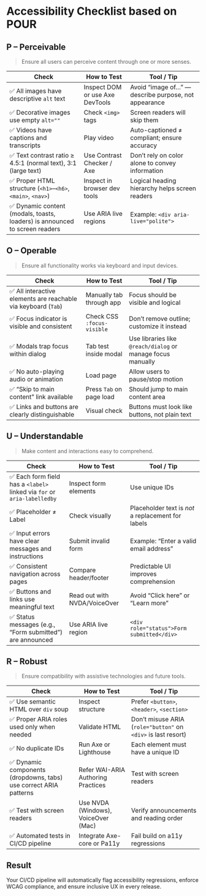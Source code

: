 # Accessibility Checklist based on POUR

## P – Perceivable
> Ensure all users can perceive content through one or more senses.

| Check                                                                      | How to Test                     | Tool / Tip                                           |
| -------------------------------------------------------------------------- | ------------------------------- | ---------------------------------------------------- |
| ✅ All images have descriptive `alt` text                                   | Inspect DOM or use Axe DevTools | Avoid “image of…” — describe purpose, not appearance |
| ✅ Decorative images use empty `alt=""`                                     | Check `<img>` tags              | Screen readers will skip them                        |
| ✅ Videos have captions and transcripts                                     | Play video                      | Auto-captioned ≠ compliant; ensure accuracy          |
| ✅ Text contrast ratio ≥ 4.5:1 (normal text), 3:1 (large text)              | Use Contrast Checker / Axe      | Don’t rely on color alone to convey information      |
| ✅ Proper HTML structure (`<h1>`–`<h6>`, `<main>`, `<nav>`)                 | Inspect in browser dev tools    | Logical heading hierarchy helps screen readers       |
| ✅ Dynamic content (modals, toasts, loaders) is announced to screen readers | Use ARIA live regions           | Example: `<div aria-live="polite">`                  |


## O – Operable
> Ensure all functionality works via keyboard and input devices.

| Check                                                         | How to Test                | Tool / Tip                                                  |
| ------------------------------------------------------------- | -------------------------- | ----------------------------------------------------------- |
| ✅ All interactive elements are reachable via keyboard (`Tab`) | Manually tab through app   | Focus should be visible and logical                         |
| ✅ Focus indicator is visible and consistent                   | Check CSS `:focus-visible` | Don’t remove outline; customize it instead                  |
| ✅ Modals trap focus within dialog                             | Tab test inside modal      | Use libraries like `@reach/dialog` or manage focus manually |
| ✅ No auto-playing audio or animation                          | Load page                  | Allow users to pause/stop motion                            |
| ✅ “Skip to main content” link available                       | Press `Tab` on page load   | Should jump to main content area                            |
| ✅ Links and buttons are clearly distinguishable               | Visual check               | Buttons must look like buttons, not plain text              |

## U – Understandable
> Make content and interactions easy to comprehend.

| Check                                                                   | How to Test                  | Tool / Tip                                         |
| ----------------------------------------------------------------------- | ---------------------------- | -------------------------------------------------- |
| ✅ Each form field has a `<label>` linked via `for` or `aria-labelledby` | Inspect form elements        | Use unique IDs                                     |
| ✅ Placeholder ≠ Label                                                   | Check visually               | Placeholder text is *not* a replacement for labels |
| ✅ Input errors have clear messages and instructions                     | Submit invalid form          | Example: “Enter a valid email address”             |
| ✅ Consistent navigation across pages                                    | Compare header/footer        | Predictable UI improves comprehension              |
| ✅ Buttons and links use meaningful text                                 | Read out with NVDA/VoiceOver | Avoid “Click here” or “Learn more”                 |
| ✅ Status messages (e.g., “Form submitted”) are announced                | Use ARIA live region         | `<div role="status">Form submitted</div>`          |

## R – Robust
> Ensure compatibility with assistive technologies and future tools.

| Check                                                            | How to Test                         | Tool / Tip                                                    |
| ---------------------------------------------------------------- | ----------------------------------- | ------------------------------------------------------------- |
| ✅ Use semantic HTML over `div` soup                              | Inspect structure                   | Prefer `<button>`, `<header>`, `<section>`                    |
| ✅ Proper ARIA roles used only when needed                        | Validate HTML                       | Don’t misuse ARIA (`role="button"` on `<div>` is last resort) |
| ✅ No duplicate IDs                                               | Run Axe or Lighthouse               | Each element must have a unique ID                            |
| ✅ Dynamic components (dropdowns, tabs) use correct ARIA patterns | Refer WAI-ARIA Authoring Practices  | Test with screen readers                                      |
| ✅ Test with screen readers                                       | Use NVDA (Windows), VoiceOver (Mac) | Verify announcements and reading order                        |
| ✅ Automated tests in CI/CD pipeline                              | Integrate Axe-core or Pa11y         | Fail build on a11y regressions                                |


## Result
Your CI/CD pipeline will automatically flag accessibility regressions, enforce WCAG compliance, and ensure inclusive UX in every release.